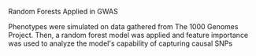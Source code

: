 Random Forests Applied in GWAS

Phenotypes were simulated on data gathered from The 1000 Genomes Project. Then, a random forest model was applied and feature importance was used to analyze the model's capability of capturing causal SNPs
